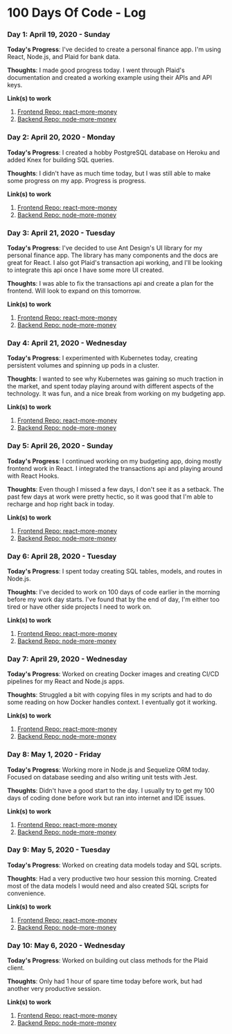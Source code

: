 # 100 Days Of Code - Log

### Day 1: April 19, 2020 - Sunday

**Today's Progress**: I've decided to create a personal finance app. I'm using React, Node.js, and Plaid for bank data.

**Thoughts**: I made good progress today. I went through Plaid's documentation and created a working example using their APIs and API keys.

**Link(s) to work**

1. [Frontend Repo: react-more-money](https://github.com/stephenwsun/react-more-money)
2. [Backend Repo: node-more-money](https://github.com/stephenwsun/node-more-money)

### Day 2: April 20, 2020 - Monday

**Today's Progress**: I created a hobby PostgreSQL database on Heroku and added Knex for building SQL queries.

**Thoughts**: I didn't have as much time today, but I was still able to make some progress on my app. Progress is progress.

**Link(s) to work**

1. [Frontend Repo: react-more-money](https://github.com/stephenwsun/react-more-money)
2. [Backend Repo: node-more-money](https://github.com/stephenwsun/node-more-money)

### Day 3: April 21, 2020 - Tuesday

**Today's Progress**: I've decided to use Ant Design's UI library for my personal finance app. The library has many components and the docs are great for React.
I also got Plaid's transaction api working, and I'll be looking to integrate this api once I have some more UI created.

**Thoughts**: I was able to fix the transactions api and create a plan for the frontend. Will look to expand on this tomorrow.

**Link(s) to work**

1. [Frontend Repo: react-more-money](https://github.com/stephenwsun/react-more-money)
2. [Backend Repo: node-more-money](https://github.com/stephenwsun/node-more-money)

### Day 4: April 21, 2020 - Wednesday

**Today's Progress**: I experimented with Kubernetes today, creating persistent volumes and spinning up pods in a cluster.

**Thoughts**: I wanted to see why Kubernetes was gaining so much traction in the market, and spent today playing around with different aspects of the technology. It was fun, and a nice break from working on my budgeting app.

**Link(s) to work**

1. [Frontend Repo: react-more-money](https://github.com/stephenwsun/react-more-money)
2. [Backend Repo: node-more-money](https://github.com/stephenwsun/node-more-money)

### Day 5: April 26, 2020 - Sunday

**Today's Progress**: I continued working on my budgeting app, doing mostly frontend work in React. I integrated the transactions api and playing around with React Hooks.

**Thoughts**: Even though I missed a few days, I don't see it as a setback. The past few days at work were pretty hectic, so it was good that I'm able to recharge and hop right back in today.

**Link(s) to work**

1. [Frontend Repo: react-more-money](https://github.com/stephenwsun/react-more-money)
2. [Backend Repo: node-more-money](https://github.com/stephenwsun/node-more-money)

### Day 6: April 28, 2020 - Tuesday

**Today's Progress**: I spent today creating SQL tables, models, and routes in Node.js.

**Thoughts**: I've decided to work on 100 days of code earlier in the morning before my work day starts. I've found that by the end of day, I'm either too tired or have other side projects I need to work on.

**Link(s) to work**

1. [Frontend Repo: react-more-money](https://github.com/stephenwsun/react-more-money)
2. [Backend Repo: node-more-money](https://github.com/stephenwsun/node-more-money)

### Day 7: April 29, 2020 - Wednesday

**Today's Progress**: Worked on creating Docker images and creating CI/CD pipelines for my React and Node.js apps.

**Thoughts**: Struggled a bit with copying files in my scripts and had to do some reading on how Docker handles context. I eventually got it working.

**Link(s) to work**

1. [Frontend Repo: react-more-money](https://github.com/stephenwsun/react-more-money)
2. [Backend Repo: node-more-money](https://github.com/stephenwsun/node-more-money)

### Day 8: May 1, 2020 - Friday

**Today's Progress**: Working more in Node.js and Sequelize ORM today. Focused on database seeding and also writing unit tests with Jest.

**Thoughts**: Didn't have a good start to the day. I usually try to get my 100 days of coding done before work but ran into internet and IDE issues.

**Link(s) to work**

1. [Frontend Repo: react-more-money](https://github.com/stephenwsun/react-more-money)
2. [Backend Repo: node-more-money](https://github.com/stephenwsun/node-more-money)

### Day 9: May 5, 2020 - Tuesday

**Today's Progress**: Worked on creating data models today and SQL scripts.

**Thoughts**: Had a very productive two hour session this morning. Created most of the data models I would need and also created SQL scripts for convenience.

**Link(s) to work**

1. [Frontend Repo: react-more-money](https://github.com/stephenwsun/react-more-money)
2. [Backend Repo: node-more-money](https://github.com/stephenwsun/node-more-money)

### Day 10: May 6, 2020 - Wednesday

**Today's Progress**: Worked on building out class methods for the Plaid client.

**Thoughts**: Only had 1 hour of spare time today before work, but had another very productive session.

**Link(s) to work**

1. [Frontend Repo: react-more-money](https://github.com/stephenwsun/react-more-money)
2. [Backend Repo: node-more-money](https://github.com/stephenwsun/node-more-money)
